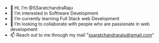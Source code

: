- 👋 Hi, I’m @SSaratchandraRaju
- 👀 I’m interested in Softtware Development
- 🌱 I’m currently learning Full Stack web Development
- 💞️ I’m looking to collaborate with people who are passionate in web development
- 📫 Reach out to me through my mail "ssaratchandraraju@gmail.com"

<!---
SSaratchandraRaju/SSaratchandraRaju is a ✨ special ✨ repository because its `README.md` (this file) appears on your GitHub profile.
You can click the Preview link to take a look at your changes.
--->
